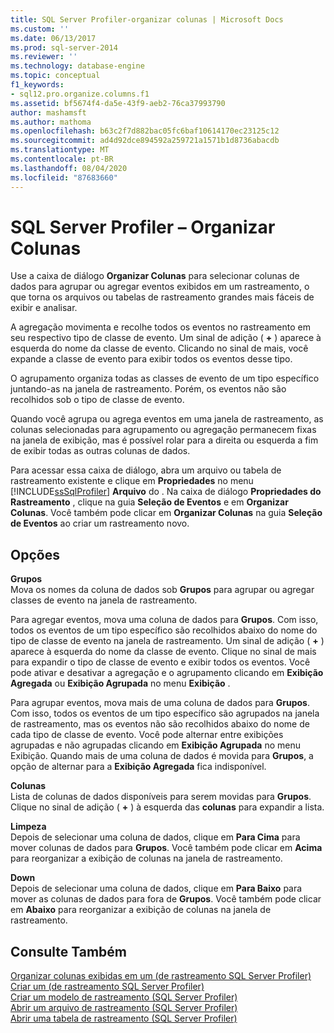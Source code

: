 ```yaml
---
title: SQL Server Profiler-organizar colunas | Microsoft Docs
ms.custom: ''
ms.date: 06/13/2017
ms.prod: sql-server-2014
ms.reviewer: ''
ms.technology: database-engine
ms.topic: conceptual
f1_keywords:
- sql12.pro.organize.columns.f1
ms.assetid: bf5674f4-da5e-43f9-aeb2-76ca37993790
author: mashamsft
ms.author: mathoma
ms.openlocfilehash: b63c2f7d882bac05fc6baf10614170ec23125c12
ms.sourcegitcommit: ad4d92dce894592a259721a1571b1d8736abacdb
ms.translationtype: MT
ms.contentlocale: pt-BR
ms.lasthandoff: 08/04/2020
ms.locfileid: "87683660"
---
```

# <a name="sql-server-profiler---organize-columns"></a>SQL Server Profiler – Organizar Colunas
  Use a caixa de diálogo **Organizar Colunas** para selecionar colunas de dados para agrupar ou agregar eventos exibidos em um rastreamento, o que torna os arquivos ou tabelas de rastreamento grandes mais fáceis de exibir e analisar.  
  
 A agregação movimenta e recolhe todos os eventos no rastreamento em seu respectivo tipo de classe de evento. Um sinal de adição ( **+** ) aparece à esquerda do nome da classe de evento. Clicando no sinal de mais, você expande a classe de evento para exibir todos os eventos desse tipo.  
  
 O agrupamento organiza todas as classes de evento de um tipo específico juntando-as na janela de rastreamento. Porém, os eventos não são recolhidos sob o tipo de classe de evento.  
  
 Quando você agrupa ou agrega eventos em uma janela de rastreamento, as colunas selecionadas para agrupamento ou agregação permanecem fixas na janela de exibição, mas é possível rolar para a direita ou esquerda a fim de exibir todas as outras colunas de dados.  
  
 Para acessar essa caixa de diálogo, abra um arquivo ou tabela de rastreamento existente e clique em **Propriedades** no menu [!INCLUDE[ssSqlProfiler](../includes/sssqlprofiler-md.md)] **Arquivo** do . Na caixa de diálogo **Propriedades do Rastreamento** , clique na guia **Seleção de Eventos** e em **Organizar Colunas**. Você também pode clicar em **Organizar Colunas** na guia **Seleção de Eventos** ao criar um rastreamento novo.  
  
## <a name="options"></a>Opções  
 **Grupos**  
 Mova os nomes da coluna de dados sob **Grupos** para agrupar ou agregar classes de evento na janela de rastreamento.  
  
 Para agregar eventos, mova uma coluna de dados para **Grupos**. Com isso, todos os eventos de um tipo específico são recolhidos abaixo do nome do tipo de classe de evento na janela de rastreamento. Um sinal de adição ( **+** ) aparece à esquerda do nome da classe de evento. Clique no sinal de mais para expandir o tipo de classe de evento e exibir todos os eventos. Você pode ativar e desativar a agregação e o agrupamento clicando em **Exibição Agregada** ou **Exibição Agrupada** no menu **Exibição** .  
  
 Para agrupar eventos, mova mais de uma coluna de dados para **Grupos**. Com isso, todos os eventos de um tipo específico são agrupados na janela de rastreamento, mas os eventos não são recolhidos abaixo do nome de cada tipo de classe de evento. Você pode alternar entre exibições agrupadas e não agrupadas clicando em **Exibição Agrupada** no menu Exibição. Quando mais de uma coluna de dados é movida para **Grupos**, a opção de alternar para a **Exibição Agregada** fica indisponível.  
  
 **Colunas**  
 Lista de colunas de dados disponíveis para serem movidas para **Grupos**. Clique no sinal de adição ( **+** ) à esquerda das **colunas** para expandir a lista.  
  
 **Limpeza**  
 Depois de selecionar uma coluna de dados, clique em **Para Cima** para mover colunas de dados para **Grupos**. Você também pode clicar em **Acima** para reorganizar a exibição de colunas na janela de rastreamento.  
  
 **Down**  
 Depois de selecionar uma coluna de dados, clique em **Para Baixo** para mover as colunas de dados para fora de **Grupos**. Você também pode clicar em **Abaixo** para reorganizar a exibição de colunas na janela de rastreamento.  
  
## <a name="see-also"></a>Consulte Também  
 [Organizar colunas exibidas em um &#40;de rastreamento SQL Server Profiler&#41;](../tools/sql-server-profiler/organize-columns-displayed-in-a-trace-sql-server-profiler.md)   
 [Criar um &#40;de rastreamento SQL Server Profiler&#41;](../tools/sql-server-profiler/create-a-trace-sql-server-profiler.md)   
 [Criar um modelo de rastreamento &#40;SQL Server Profiler&#41;](../tools/sql-server-profiler/create-a-trace-template-sql-server-profiler.md)   
 [Abrir um arquivo de rastreamento &#40;SQL Server Profiler&#41;](../tools/sql-server-profiler/open-a-trace-file-sql-server-profiler.md)   
 [Abrir uma tabela de rastreamento &#40;SQL Server Profiler&#41;](../tools/sql-server-profiler/open-a-trace-table-sql-server-profiler.md)  
  
  

